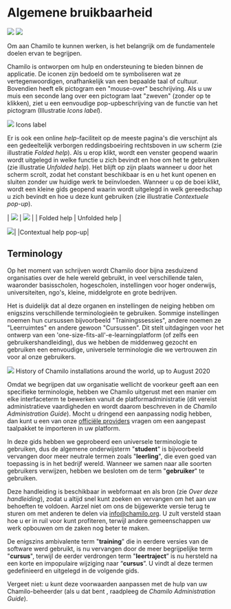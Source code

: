 # Algemene bruikbaarheid

![](../../.gitbook/assets/images20%20%282%29.png) ![](../../.gitbook/assets/images23%20%282%29.png)

Om aan Chamilo te kunnen werken, is het belangrijk om de fundamentele doelen ervan te begrijpen.

Chamilo is ontworpen om hulp en ondersteuning te bieden binnen de applicatie. De iconen zijn bedoeld om te symboliseren wat ze vertegenwoordigen, onafhankelijk van een bepaalde taal of cultuur. Bovendien heeft elk pictogram een "mouse-over" beschrijving. Als u uw muis een seconde lang over een pictogram laat "zweven" \(zonder op te klikken\), ziet u een eenvoudige pop-upbeschrijving van de functie van het pictogram \(Illustratie _Icons label_\).

![](../../.gitbook/assets/images2%20%282%29.png) Icons label

Er is ook een online _help_-faciliteit op de meeste pagina's die verschijnt als een gedeeltelijk verborgen reddingsboeiring rechtsboven in uw scherm \(zie illustratie _Folded help_\). Als u erop klikt, wordt een venster geopend waarin wordt uitgelegd in welke functie u zich bevindt en hoe om het te gebruiken \(zie illustratie _Unfolded help_\). Het blijft op zijn plaats wanneer u door het scherm scrolt, zodat het constant beschikbaar is en u het kunt openen en sluiten zonder uw huidige werk te beïnvloeden. Wanneer u op de boei klikt, wordt een kleine gids geopend waarin wordt uitgelegd in welk gereedschap u zich bevindt en hoe u deze kunt gebruiken \(zie illustratie _Contextuele pop-up_\).

\| ![](../../.gitbook/assets/images3%20%282%29.png) \| ![](../../.gitbook/assets/illustration_4.png) \| \| Folded help \| Unfolded help \|

![](../../.gitbook/assets/images5%20%282%29.png)\| \|Contextual help pop-up\|

## Terminology <a id="terminology"></a>

Op het moment van schrijven wordt Chamilo door bijna zesduizend organisaties over de hele wereld gebruikt, in veel verschillende talen, waaronder basisscholen, hogescholen, instellingen voor hoger onderwijs, universiteiten, ngo's, kleine, middelgrote en grote bedrijven.

Het is duidelijk dat al deze organen en instellingen de neiging hebben om enigszins verschillende terminologieën te gebruiken. Sommige instellingen noemen hun cursussen bijvoorbeeld "Trainingssessies", andere noemen ze "Leerruimtes" en andere gewoon "Cursussen". Dit stelt uitdagingen voor het ontwerp van een 'one-size-fits-all'-e-learningplatform \(of zelfs een gebruikershandleiding\), dus we hebben de middenweg gezocht en gebruiken een eenvoudige, universele terminologie die we vertrouwen zin voor al onze gebruikers.

![](../../.gitbook/assets/images4.png) History of Chamilo installations around the world, up to August 2020

Omdat we begrijpen dat uw organisatie wellicht de voorkeur geeft aan een specifieke terminologie, hebben we Chamilo uitgerust met een manier om elke interfaceterm te bewerken vanuit de platformadministratie \(dit vereist administratieve vaardigheden en wordt daarom beschreven in de _Chamilo Administration Guide_\). Mocht u dringend een aanpassing nodig hebben, dan kunt u een van onze [officiële providers](http://www.chamilo.org/en/providers) vragen om een aangepast taalpakket te importeren in uw platform.

In deze gids hebben we geprobeerd een universele terminologie te gebruiken, dus de algemene onderwijsterm &quot;**student**&quot; is bijvoorbeeld vervangen door meer neutrale termen zoals &quot;**leerling**&quot;, die even goed van toepassing is in het bedrijf wereld. Wanneer we samen naar alle soorten gebruikers verwijzen, hebben we besloten om de term &quot;**gebruiker**&quot; te gebruiken.

Deze handleiding is beschikbaar in webformaat en als bron \(zie _Over deze handleiding_\), zodat u altijd snel kunt zoeken en vervangen om het aan uw behoeften te voldoen. Aarzel niet om ons de bijgewerkte versie terug te sturen om met anderen te delen via info@chamilo.org. U zult versteld staan hoe u er in ruil voor kunt profiteren, terwijl andere gemeenschappen uw werk opbouwen om de zaken nog beter te maken.

De enigszins ambivalente term &quot;**training**&quot; die in eerdere versies van de software werd gebruikt, is nu vervangen door de meer begrijpelijke term &quot;**cursus**&quot;, terwijl de eerder verdrongen term &quot;**leertraject**” is nu hersteld na een korte en impopulaire wijziging naar “**cursus**”. U vindt al deze termen gedefinieerd en uitgelegd in de volgende gids.

Vergeet niet: u kunt deze voorwaarden aanpassen met de hulp van uw Chamilo-beheerder \(als u dat bent , raadpleeg de _Chamilo Administration Guide_\).

